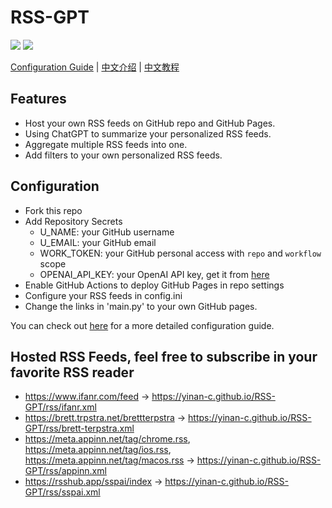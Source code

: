 # RSS-GPT

[![](https://img.shields.io/github/actions/workflow/status/yinan-c/RSS-GPT/cron-job.yml?label=cron-job)](https://github.com/yinan-c/RSS-GPT/actions/workflows/cron-job.yml)
[![](https://img.shields.io/github/actions/workflow/status/yinan-c/RSS-GPT/jekyll-gh-pages.yml?label=GitHub%20Pages)](https://github.com/yinan-c/RSS-GPT/actions/workflows/jekyll-gh-pages.yml)


[Configuration Guide](https://yinan.me/rss-gpt-manual-en.html) | [中文介绍](README-zh.md) | [中文教程](https://yinan.me/rss-gpt-manual-zh.html) 

## Features

- Host your own RSS feeds on GitHub repo and GitHub Pages.
- Using ChatGPT to summarize your personalized RSS feeds. 
- Aggregate multiple RSS feeds into one.
- Add filters to your own personalized RSS feeds.

## Configuration

- Fork this repo
- Add Repository Secrets
    - U_NAME: your GitHub username
    - U_EMAIL: your GitHub email
    - WORK_TOKEN: your GitHub personal access with `repo` and `workflow` scope
    - OPENAI_API_KEY: your OpenAI API key, get it from [here](https://platform.openai.com/account/api-keys)
- Enable GitHub Actions to deploy GitHub Pages in repo settings
- Configure your RSS feeds in config.ini
- Change the links in 'main.py' to your own GitHub pages.

You can check out [here](https://yinan.me/rss-gpt-manual-en.html) for a more detailed configuration guide.

## Hosted RSS Feeds, feel free to subscribe in your favorite RSS reader

- https://www.ifanr.com/feed -> https://yinan-c.github.io/RSS-GPT/rss/ifanr.xml
- https://brett.trpstra.net/brettterpstra -> https://yinan-c.github.io/RSS-GPT/rss/brett-terpstra.xml
- https://meta.appinn.net/tag/chrome.rss, https://meta.appinn.net/tag/ios.rss, https://meta.appinn.net/tag/macos.rss -> https://yinan-c.github.io/RSS-GPT/rss/appinn.xml
- https://rsshub.app/sspai/index -> https://yinan-c.github.io/RSS-GPT/rss/sspai.xml
